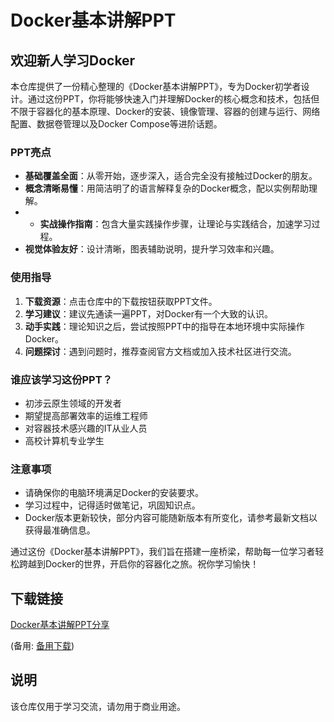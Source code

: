 # Docker基本讲解PPT

## 欢迎新人学习Docker

本仓库提供了一份精心整理的《Docker基本讲解PPT》，专为Docker初学者设计。通过这份PPT，你将能够快速入门并理解Docker的核心概念和技术，包括但不限于容器化的基本原理、Docker的安装、镜像管理、容器的创建与运行、网络配置、数据卷管理以及Docker Compose等进阶话题。

### PPT亮点

- **基础覆盖全面**：从零开始，逐步深入，适合完全没有接触过Docker的朋友。
- **概念清晰易懂**：用简洁明了的语言解释复杂的Docker概念，配以实例帮助理解。
- - **实战操作指南**：包含大量实践操作步骤，让理论与实践结合，加速学习过程。
- **视觉体验友好**：设计清晰，图表辅助说明，提升学习效率和兴趣。

### 使用指导

1. **下载资源**：点击仓库中的下载按钮获取PPT文件。
2. **学习建议**：建议先通读一遍PPT，对Docker有一个大致的认识。
3. **动手实践**：理论知识之后，尝试按照PPT中的指导在本地环境中实际操作Docker。
4. **问题探讨**：遇到问题时，推荐查阅官方文档或加入技术社区进行交流。

### 谁应该学习这份PPT？

- 初涉云原生领域的开发者
- 期望提高部署效率的运维工程师
- 对容器技术感兴趣的IT从业人员
- 高校计算机专业学生

### 注意事项

- 请确保你的电脑环境满足Docker的安装要求。
- 学习过程中，记得适时做笔记，巩固知识点。
- Docker版本更新较快，部分内容可能随新版本有所变化，请参考最新文档以获得最准确信息。

通过这份《Docker基本讲解PPT》，我们旨在搭建一座桥梁，帮助每一位学习者轻松跨越到Docker的世界，开启你的容器化之旅。祝你学习愉快！

## 下载链接
[Docker基本讲解PPT分享](https://pan.quark.cn/s/501fb9fd426e) 

(备用: [备用下载](https://pan.baidu.com/s/1j-H6hUaL7kmoVBSTgjCXxA?pwd=1234))

## 说明

该仓库仅用于学习交流，请勿用于商业用途。
